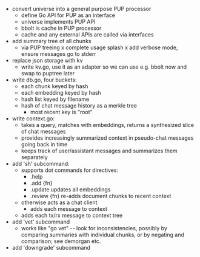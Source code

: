 - convert universe into a general purpose PUP processor 
  - define Go API for PUP as an interface
  - universe implements PUP API 
  - bbolt is cache in PUP processor
  - cache and any external APIs are called via interfaces 
- add summary tree of all chunks
  - via PUP treeing
x complete usage splash
x add verbose mode, ensure messages go to stderr
- replace json storage with kv
  - write kv.go, use it as an adapter so we can use e.g. bbolt now and
    swap to puptree later
- write db.go, four buckets:
  - each chunk keyed by hash
  - each embedding keyed by hash
  - hash list keyed by filename
  - hash of chat message history as a merkle tree 
    - most recent key is "root"
- write context.go: 
  - takes a query, matches with embeddings, returns a synthesized
    slice of chat messages
  - provides increasingly summarized context in pseudo-chat messages
    going back in time
  - keeps track of user/assistant messages and summarizes them
    separately
- add 'sh' subcommand:
  - supports dot commands for directives:
    - .help
    - .add {fn}
    - .update updates all embeddings 
    - .review {fn} re-adds document chunks to recent context
  - otherwise acts as a chat client
    - adds each message to context
  - adds each tx/rx message to context tree
- add 'vet' subcommand
  - works like "go vet" -- look for inconsistencies, possibly by
    comparing summaries with individual chunks, or by negating and
    comparison; see demorgan etc.
- add 'downgrade' subcommand 
  
